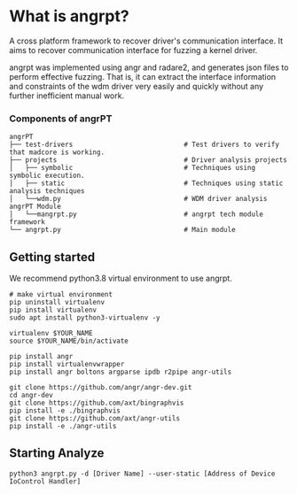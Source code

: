 # What is angrpt?
A cross platform framework to recover driver's communication interface. It aims to recover communication interface for fuzzing a kernel driver.

angrpt was implemented using angr and radare2, and generates json files to perform effective fuzzing. That is, it can extract the interface information and constraints of the wdm driver very easily and quickly without any further inefficient manual work. 

### Components of angrPT

```shell
angrPT
├── test-drivers                            # Test drivers to verify that madcore is working.
├── projects                                # Driver analysis projects
│   ├── symbolic                            # Techniques using symbolic execution.
│   ├── static                              # Techniques using static analysis techniques
│   └──wdm.py                               # WDM driver analysis 
angrPT Module
│   └──mangrpt.py                           # angrpt tech module
framework
└── angrpt.py                               # Main module
```

## Getting started

We recommend python3.8 virtual environment to use angrpt.

```shell
# make virtual environment
pip uninstall virtualenv
pip install virtualenv
sudo apt install python3-virtualenv -y

virtualenv $YOUR_NAME
source $YOUR_NAME/bin/activate

pip install angr
pip install virtualenvwrapper
pip install angr boltons argparse ipdb r2pipe angr-utils

git clone https://github.com/angr/angr-dev.git
cd angr-dev
git clone https://github.com/axt/bingraphvis
pip install -e ./bingraphvis
git clone https://github.com/axt/angr-utils
pip install -e ./angr-utils
```

## Starting Analyze 
```
python3 angrpt.py -d [Driver Name] --user-static [Address of Device IoControl Handler]
```